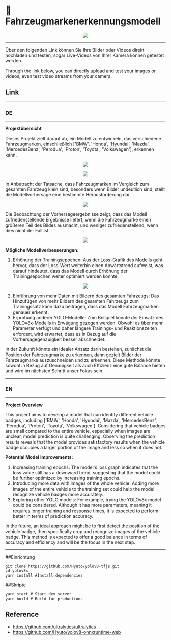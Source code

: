# 🚧 Fahrzeugmarkenerkennungsmodell

<p align="center">
  <img src="./sample.png" />
</p>


---

Über den folgenden Link können Sie Ihre Bilder oder Videos direkt hochladen und testen, sogar Live-Videos von Ihrer Kamera können getestet werden.

Through the link below, you can directly upload and test your images or videos, even test video streams from your camera.

## Link

---



### DE
---

**Projektübersicht**

Dieses Projekt zielt darauf ab, ein Modell zu entwickeln, das verschiedene Fahrzeugmarken, einschließlich ['BMW', 'Honda', 'Hyundai', 'Mazda', 'MercedesBenz', 'Perodua', 'Proton', 'Toyota', 'Volkswagen'], erkennen kann. 
<p align="center">
  <img src="./labels.jpg" />
</p>

<p align="center">
  <img src="./train_batch1.jpg" />
</p>

In Anbetracht der Tatsache, dass Fahrzeugmarken im Vergleich zum gesamten Fahrzeug klein sind, besonders wenn Bilder undeutlich sind, stellt die Modellvorhersage eine bestimmte Herausforderung dar. 
<p align="center">
  <img src="./val_batch0_pred.jpg" />
</p>

Die Beobachtung der Vorhersageergebnisse zeigt, dass das Modell zufriedenstellende Ergebnisse liefert, wenn die Fahrzeugmarke einen größeren Teil des Bildes ausmacht, und weniger zufriedenstellend, wenn dies nicht der Fall ist.
<p align="center">
  <img src="./confusion_matrix_normalized.png" />
</p>


**Mögliche Modellverbesserungen:**
1. Erhöhung der Trainingsepochen: Aus der Loss-Grafik des Modells geht hervor, dass der Loss-Wert weiterhin einen Abwärtstrend aufweist, was darauf hindeutet, dass das Modell durch Erhöhung der Trainingsepochen weiter optimiert werden könnte.
<p align="center">
  <img src="./results.png" />
</p>

2. Einführung von mehr Daten mit Bildern des gesamten Fahrzeugs: Das Hinzufügen von mehr Bildern des gesamten Fahrzeugs zum Trainingssatz kann dazu beitragen, dass das Modell Fahrzeugmarken genauer erkennt.
3. Erprobung anderer YOLO-Modelle: Zum Beispiel könnte der Einsatz des YOLOv8x-Modells in Erwägung gezogen werden. Obwohl es über mehr Parameter verfügt und daher längere Trainings- und Reaktionszeiten erfordert, wird erwartet, dass es in Bezug auf die Vorhersagegenauigkeit besser abschneidet.

In der Zukunft könnte ein idealer Ansatz darin bestehen, zunächst die Position der Fahrzeugmarke zu erkennen, dann gezielt Bilder der Fahrzeugmarke auszuschneiden und zu erkennen. Diese Methode könnte sowohl in Bezug auf Genauigkeit als auch Effizienz eine gute Balance bieten und wird im nächsten Schritt unser Fokus sein.

---

### EN 
---

**Project Overview**

This project aims to develop a model that can identify different vehicle badges, including ['BMW', 'Honda', 'Hyundai', 'Mazda', 'MercedesBenz', 'Perodua', 'Proton', 'Toyota', 'Volkswagen']. Considering that vehicle badges are small compared to the entire vehicle, especially when images are unclear, model prediction is quite challenging. Observing the prediction results reveals that the model provides satisfactory results when the vehicle badge occupies a larger portion of the image and less so when it does not.

**Potential Model Improvements:**
1. Increasing training epochs: The model's loss graph indicates that the loss value still has a downward trend, suggesting that the model could be further optimized by increasing training epochs.
2. Introducing more data with images of the whole vehicle: Adding more images of the entire vehicle to the training set could help the model recognize vehicle badges more accurately.
3. Exploring other YOLO models: For example, trying the YOLOv8x model could be considered. Although it has more parameters, meaning it requires longer training and response times, it is expected to perform better in terms of prediction accuracy.

In the future, an ideal approach might be to first detect the position of the vehicle badge, then specifically crop and recognize images of the vehicle badge. This method is expected to offer a good balance in terms of accuracy and efficiency and will be the focus in the next step.

---




##Einrichtung

```shell
git clone https://github.com/Hyuto/yolov8-tfjs.git
cd yolov8x
yarn install #Install dependencies
```

##Skripte

```shell
yarn start # Start dev server
yarn build # Build for productions
```

## Reference

- https://github.com/ultralytics/ultralytics
- https://github.com/Hyuto/yolov8-onnxruntime-web
